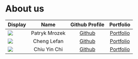 # About us

Display |    Name     |             Github Profile             | Portfolio 
--------|:-----------:|:--------------------------------------:|:---------:
![](https://via.placeholder.com/100.png?text=Photo) | Patryk Mrozek | [Github](https://github.com/patrykmrozek) | [Portfolio](docs/team/patrykmrozek.md)
![](https://via.placeholder.com/100.png?text=Photo) | Cheng Lefan | [Github](https://github.com/W1ndB10w/) | [Portfolio](team/w1ndb10w.md)
![](https://via.placeholder.com/100.png?text=Photo) | Chiu Yin Chi | [Github](https://github.com/ycdaniel326) | [Portfolio](docs/team/ycdaniel326.md)